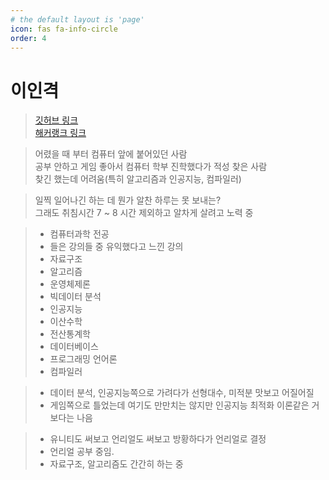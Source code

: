 ```yaml
---
# the default layout is 'page'
icon: fas fa-info-circle
order: 4
---
```


# 이인격

> [깃허브 링크](https://github.com/leeink)  
> [해커랭크 링크](https://www.hackerrank.com/profile/zzxc78)  

> 어렸을 때 부터 컴퓨터 앞에 붙어있던 사람  
> 공부 안하고 게임 좋아서 컴퓨터 학부 진학했다가 적성 찾은 사람  
> 찾긴 했는데 어려움(특히 알고리즘과 인공지능, 컴파일러)

> 일찍 일어나긴 하는 데 뭔가 알찬 하루는 못 보내는?  
> 그래도 취침시간 7 ~ 8 시간 제외하고 알차게 살려고 노력 중

> * 컴퓨터과학 전공
> * 들은 강의들 중 유익했다고 느낀 강의
> * 자료구조
> * 알고리즘
> * 운영체제론
> * 빅데이터 분석
> * 인공지능
> * 이산수학
> * 전산통계학
> * 데이터베이스
> * 프로그래밍 언어론
> * 컴파일러


> * 데이터 분석, 인공지능쪽으로 가려다가 선형대수, 미적분 맛보고 어질어질  
> * 게임쪽으로 틀었는데 여기도 만만치는 않지만 인공지능 최적화 이론같은 거보다는 나음  


> * 유니티도 써보고 언리얼도 써보고 방황하다가 언리얼로 결정
> * 언리얼 공부 중임.
> * 자료구조, 알고리즘도 간간히 하는 중
